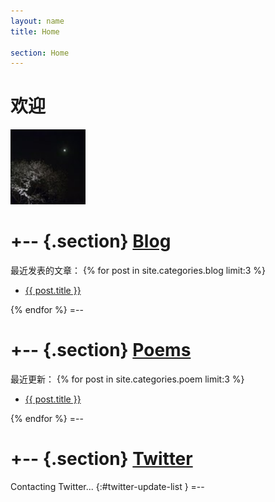 ```yaml
---
layout: name
title: Home

section: Home
---
```


欢迎
====

<img class='inset right' src='/files/images/chyyy.jpg' title='春-夜-月-樱' alt='春-夜-月-樱-图' width='120px' />

+-- {.section}
[Blog](/blog)
==============
最近发表的文章：
{% for post in site.categories.blog limit:3 %}
<ul class="compact recent">
<li>
  <a href="{{ post.url }}" title="{{ post.excerpt }}">{{ post.title }}</a>
</li>
</ul>
{% endfor %}
=--

+-- {.section}
[Poems](/poem)
==============
最近更新：
{% for post in site.categories.poem limit:3 %}
<ul class="compact recent">
<li>
  <a href="{{ post.url }}" title="{{ post.excerpt }}">{{ post.title }}</a>
</li>
</ul>
{% endfor %}
=--

+-- {.section}
[Twitter](https://twitter.com/wenbing)
======================================
Contacting Twitter... 
{:#twitter-update-list }
=--



<script type="text/javascript">
//<![CDATA[
//document.write('<script type="text/javascript" src="http://twitter.com/javascripts/blogger.js"></' + 'script>');
//document.write('<script type="text/javascript" src="http://twitter.com/statuses/user_timeline/wenbing.json?callback=twitterCallback2&count=1"></' + 'script>');
google.load("jquery", "1.4.3");
$.get('http://twitter.com/statuses/user_timeline/wenbing.json?callback=twitterCallback2&count=1', function(data) {
    $('#twitter-update-list').html(data);
});
//]]>
</script>
